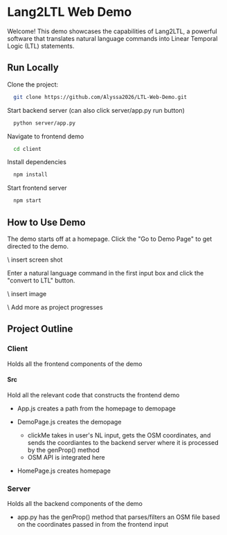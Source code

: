 
# Lang2LTL Web Demo

Welcome! This demo showcases the capabilities of Lang2LTL, a powerful software that translates natural language commands into Linear Temporal Logic (LTL) statements. 

## Run Locally

Clone the project:

```bash
  git clone https://github.com/Alyssa2026/LTL-Web-Demo.git
```

Start backend server (can also click server/app.py run button)

```bash
  python server/app.py
```
Navigate to frontend demo

```bash
  cd client
```

Install dependencies

```bash
  npm install
```

Start frontend server

```bash
  npm start
```
## How to Use Demo

The demo starts off at a homepage. Click the "Go to Demo Page" to get directed to the demo.

\\ insert screen shot 

Enter a natural language command in the first input box and click the "convert to LTL" button.

\\ insert image


\\ Add more as project progresses 


## Project Outline 

### Client
Holds all the frontend components of the demo

#### Src
Hold all the relevant code that constructs the frontend demo

* App.js creates a path from the homepage to demopage
* DemoPage.js creates the demopage
    
    * clickMe takes in user's NL input, gets the OSM coordinates, and sends the coordiantes to the backend server where it is processed by the genProp() method
    * OSM API is integrated here

* HomePage.js creates homepage

### Server
Holds all the backend components of the demo 

* app.py has the genProp() method that parses/filters an OSM file based on the coordinates passed in from the frontend input


        

    


